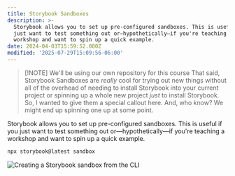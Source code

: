 ```yaml
---
title: Storybook Sandboxes
description: >-
  Storybook allows you to set up pre-configured sandboxes. This is useful if you
  just want to test something out or—hypothetically—if you're teaching a
  workshop and want to spin up a quick example.
date: 2024-04-03T15:59:52.000Z
modified: '2025-07-29T15:09:56-06:00'
---
```


> [!NOTE] We'll be using our own repository for this course
> That said, Storybook Sandboxes are _really_ cool for trying out new things without all of the overhead of needing to install Storybook into your current project or spinning up a whole new project _just_ to install Storybook. So, I wanted to give them a special callout here. And, who know? We might end up spinning one up at some point.

Storybook allows you to set up pre-configured sandboxes. This is useful if you just want to test something out or—hypothetically—if you're teaching a workshop and want to spin up a quick example.

```ts
npx storybook@latest sandbox
```

![Creating a Storybook sandbox from the CLI](assets/storybook-sandboxes-cli.png)

